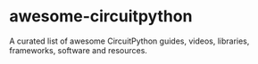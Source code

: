 # awesome-circuitpython
A curated list of awesome CircuitPython guides, videos, libraries, frameworks, software and resources.
